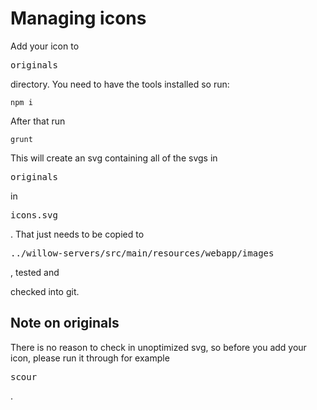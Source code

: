 # Managing icons #

Add your icon to <pre>originals</pre> directory. You need to have the tools
installed so run:
```
npm i
```
After that run
```
grunt
```
This will create an svg containing all of the svgs in <pre>originals</pre> in
<pre>icons.svg</pre>. That just needs to be copied to
<pre>../willow-servers/src/main/resources/webapp/images</pre>, tested and
checked into git.

## Note on originals ##

There is no reason to check in unoptimized svg, so before you add your icon,
please run it through for example <pre>scour</pre>.

